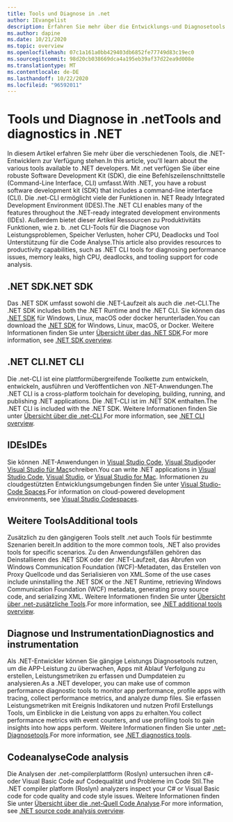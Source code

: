 ```yaml
---
title: Tools und Diagnose in .net
author: IEvangelist
description: Erfahren Sie mehr über die Entwicklungs-und Diagnosetools für .NET-Entwickler.
ms.author: dapine
ms.date: 10/21/2020
ms.topic: overview
ms.openlocfilehash: 07c1a161a0bb429403db6852fe77749d83c19ec0
ms.sourcegitcommit: 98d20cb038669dca4a195eb39af37d22ea9d008e
ms.translationtype: MT
ms.contentlocale: de-DE
ms.lasthandoff: 10/22/2020
ms.locfileid: "96592011"
---
```

# <a name="tools-and-diagnostics-in-net"></a><span data-ttu-id="78bd4-103">Tools und Diagnose in .net</span><span class="sxs-lookup"><span data-stu-id="78bd4-103">Tools and diagnostics in .NET</span></span>

<span data-ttu-id="78bd4-104">In diesem Artikel erfahren Sie mehr über die verschiedenen Tools, die .NET-Entwicklern zur Verfügung stehen.</span><span class="sxs-lookup"><span data-stu-id="78bd4-104">In this article, you'll learn about the various tools available to .NET developers.</span></span> <span data-ttu-id="78bd4-105">Mit .net verfügen Sie über eine robuste Software Development Kit (SDK), die eine Befehlszeilenschnittstelle (Command-Line Interface, CLI) umfasst.</span><span class="sxs-lookup"><span data-stu-id="78bd4-105">With .NET, you have a robust software development kit (SDK) that includes a command-line interface (CLI).</span></span> <span data-ttu-id="78bd4-106">Die .net-CLI ermöglicht viele der Funktionen in. NET Ready Integrated Development Environment (IDES).</span><span class="sxs-lookup"><span data-stu-id="78bd4-106">The .NET CLI enables many of the features throughout the .NET-ready integrated development environments (IDEs).</span></span> <span data-ttu-id="78bd4-107">Außerdem bietet dieser Artikel Ressourcen zu Produktivitäts Funktionen, wie z. b. .net CLI-Tools für die Diagnose von Leistungsproblemen, Speicher Verlusten, hoher CPU, Deadlocks und Tool Unterstützung für die Code Analyse.</span><span class="sxs-lookup"><span data-stu-id="78bd4-107">This article also provides resources to productivity capabilities, such as .NET CLI tools for diagnosing performance issues, memory leaks, high CPU, deadlocks, and tooling support for code analysis.</span></span>

## <a name="net-sdk"></a><span data-ttu-id="78bd4-108">.NET SDK</span><span class="sxs-lookup"><span data-stu-id="78bd4-108">.NET SDK</span></span>

<span data-ttu-id="78bd4-109">Das .NET SDK umfasst sowohl die .NET-Laufzeit als auch die .net-CLI.</span><span class="sxs-lookup"><span data-stu-id="78bd4-109">The .NET SDK includes both the .NET Runtime and the .NET CLI.</span></span> <span data-ttu-id="78bd4-110">Sie können das [.NET SDK](https://dotnet.microsoft.com/download) für Windows, Linux, macOS oder docker herunterladen.</span><span class="sxs-lookup"><span data-stu-id="78bd4-110">You can download the [.NET SDK](https://dotnet.microsoft.com/download) for Windows, Linux, macOS, or Docker.</span></span> <span data-ttu-id="78bd4-111">Weitere Informationen finden Sie unter [Übersicht über das .NET SDK](../core/sdk.md).</span><span class="sxs-lookup"><span data-stu-id="78bd4-111">For more information, see [.NET SDK overview](../core/sdk.md).</span></span>

## <a name="net-cli"></a><span data-ttu-id="78bd4-112">.NET CLI</span><span class="sxs-lookup"><span data-stu-id="78bd4-112">.NET CLI</span></span>

<span data-ttu-id="78bd4-113">Die .net-CLI ist eine plattformübergreifende Toolkette zum entwickeln, entwickeln, ausführen und Veröffentlichen von .NET-Anwendungen.</span><span class="sxs-lookup"><span data-stu-id="78bd4-113">The .NET CLI is a cross-platform toolchain for developing, building, running, and publishing .NET applications.</span></span> <span data-ttu-id="78bd4-114">Die .NET-CLI ist im .NET SDK enthalten.</span><span class="sxs-lookup"><span data-stu-id="78bd4-114">The .NET CLI is included with the .NET SDK.</span></span> <span data-ttu-id="78bd4-115">Weitere Informationen finden Sie unter [Übersicht über die .net-CLI](../core/tools/index.md).</span><span class="sxs-lookup"><span data-stu-id="78bd4-115">For more information, see [.NET CLI overview](../core/tools/index.md).</span></span>

## <a name="ides"></a><span data-ttu-id="78bd4-116">IDEs</span><span class="sxs-lookup"><span data-stu-id="78bd4-116">IDEs</span></span>

<span data-ttu-id="78bd4-117">Sie können .NET-Anwendungen in [Visual Studio Code](https://code.visualstudio.com/docs), [Visual Studio](/visualstudio/windows)oder [Visual Studio für Mac](/visualstudio/mac)schreiben.</span><span class="sxs-lookup"><span data-stu-id="78bd4-117">You can write .NET applications in [Visual Studio Code](https://code.visualstudio.com/docs), [Visual Studio](/visualstudio/windows), or [Visual Studio for Mac](/visualstudio/mac).</span></span> <span data-ttu-id="78bd4-118">Informationen zu cloudgestützten Entwicklungsumgebungen finden Sie unter [Visual Studio-Code Spaces](/visualstudio/codespaces/overview/what-is-vsonline).</span><span class="sxs-lookup"><span data-stu-id="78bd4-118">For information on cloud-powered development environments, see [Visual Studio Codespaces](/visualstudio/codespaces/overview/what-is-vsonline).</span></span>

## <a name="additional-tools"></a><span data-ttu-id="78bd4-119">Weitere Tools</span><span class="sxs-lookup"><span data-stu-id="78bd4-119">Additional tools</span></span>

<span data-ttu-id="78bd4-120">Zusätzlich zu den gängigeren Tools stellt .net auch Tools für bestimmte Szenarien bereit.</span><span class="sxs-lookup"><span data-stu-id="78bd4-120">In addition to the more common tools, .NET also provides tools for specific scenarios.</span></span> <span data-ttu-id="78bd4-121">Zu den Anwendungsfällen gehören das Deinstallieren des .NET SDK oder der .NET-Laufzeit, das Abrufen von Windows Communication Foundation (WCF)-Metadaten, das Erstellen von Proxy Quellcode und das Serialisieren von XML.</span><span class="sxs-lookup"><span data-stu-id="78bd4-121">Some of the use cases include uninstalling the .NET SDK or the .NET Runtime, retrieving Windows Communication Foundation (WCF) metadata, generating proxy source code, and serializing XML.</span></span> <span data-ttu-id="78bd4-122">Weitere Informationen finden Sie unter [Übersicht über .net-zusätzliche Tools](../core/additional-tools/index.md).</span><span class="sxs-lookup"><span data-stu-id="78bd4-122">For more information, see [.NET additional tools overview](../core/additional-tools/index.md).</span></span>

## <a name="diagnostics-and-instrumentation"></a><span data-ttu-id="78bd4-123">Diagnose und Instrumentation</span><span class="sxs-lookup"><span data-stu-id="78bd4-123">Diagnostics and instrumentation</span></span>

<span data-ttu-id="78bd4-124">Als .NET-Entwickler können Sie gängige Leistungs Diagnosetools nutzen, um die APP-Leistung zu überwachen, Apps mit Ablauf Verfolgung zu erstellen, Leistungsmetriken zu erfassen und Dumpdateien zu analysieren.</span><span class="sxs-lookup"><span data-stu-id="78bd4-124">As a .NET developer, you can make use of common performance diagnostic tools to monitor app performance, profile apps with tracing, collect performance metrics, and analyze dump files.</span></span> <span data-ttu-id="78bd4-125">Sie erfassen Leistungsmetriken mit Ereignis Indikatoren und nutzen Profil Erstellungs Tools, um Einblicke in die Leistung von apps zu erhalten.</span><span class="sxs-lookup"><span data-stu-id="78bd4-125">You collect performance metrics with event counters, and use profiling tools to gain insights into how apps perform.</span></span> <span data-ttu-id="78bd4-126">Weitere Informationen finden Sie unter [.net-Diagnosetools](../core/diagnostics/index.md).</span><span class="sxs-lookup"><span data-stu-id="78bd4-126">For more information, see [.NET diagnostics tools](../core/diagnostics/index.md).</span></span>

## <a name="code-analysis"></a><span data-ttu-id="78bd4-127">Codeanalyse</span><span class="sxs-lookup"><span data-stu-id="78bd4-127">Code analysis</span></span>

<span data-ttu-id="78bd4-128">Die Analysen der .net-compilerplattform (Roslyn) untersuchen ihren c#-oder Visual Basic Code auf Codequalität und Probleme im Code Stil.</span><span class="sxs-lookup"><span data-stu-id="78bd4-128">The .NET compiler platform (Roslyn) analyzers inspect your C# or Visual Basic code for code quality and code style issues.</span></span> <span data-ttu-id="78bd4-129">Weitere Informationen finden Sie unter [Übersicht über die .net-Quell Code Analyse](code-analysis/overview.md).</span><span class="sxs-lookup"><span data-stu-id="78bd4-129">For more information, see [.NET source code analysis overview](code-analysis/overview.md).</span></span>
